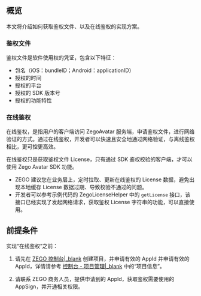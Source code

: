 ## 概览

本文将介绍如何获取鉴权文件、以及在线鉴权的实现方案。

### 鉴权文件

鉴权文件是软件使用权的凭证，包含以下特征：

- 包名（iOS：bundleID；Android：applicationID）
- 授权的时间
- 授权的平台
- 授权的 SDK 版本号
- 授权的功能特性


### 在线鉴权

在线鉴权，是指用户的客户端访问 ZegoAvatar 服务端，申请鉴权文件，进行网络验证的方式。通过在线鉴权，开发者可以快速且安全地通过网络验证，与离线鉴权相比，更可控更高效。

在线鉴权只是获取鉴权文件 License，只有通过 SDK 鉴权校验的客户端，才可以使用 Zego Avatar SDK 功能。

<div class="mk-warning">

- ZEGO 建议您在业务层上，定时拉取、更新在线鉴权的 License 数据，避免出现本地缓存 License 数据过期、导致校验不通过的问题。
- 开发者可以参考示例代码的 ZegoLicenseHelper 中的 `getLicense` 接口，该接口已经实现了发起网络请求，获取鉴权 License 字符串的功能，可以直接使用。
</div>

## 前提条件

实现“在线鉴权”之前：

1. 请先在 [ZEGO 控制台\|_blank](https://console.zego.im/) 创建项目，并申请有效的 AppId 并申请有效的 AppId，详情请参考 [控制台 - 项目管理\|_blank](#12107) 中的“项目信息”。

2. 请联系 ZEGO 商务人员，提供申请到的 AppId，获取鉴权需要使用的 AppSign，并开通相关权限。














